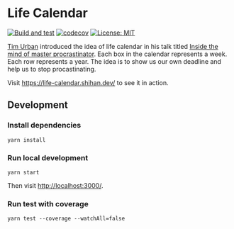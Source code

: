 # Life Calendar

[![Build and test](https://github.com/shihanng/life-calendar/workflows/Build%20and%20test/badge.svg)](https://github.com/shihanng/life-calendar/actions?query=workflow%3A%22Build+and+test%22+branch%3Amain)
[![codecov](https://codecov.io/gh/shihanng/life-calendar/branch/main/graph/badge.svg?token=7MfRJCIDNc)](https://codecov.io/gh/shihanng/life-calendar)
[![License: MIT](https://img.shields.io/badge/License-MIT-yellow.svg)](./LICENSE)

[Tim Urban](https://twitter.com/waitbutwhy) introduced the idea of life calendar in his talk titled [Inside the mind of master procrastinator](https://www.ted.com/talks/tim_urban_inside_the_mind_of_a_master_procrastinator). Each box in the calendar represents a week. Each row represents a year. The idea is to show us our own deadline and help us to stop procastinating.

Visit <https://life-calendar.shihan.dev/> to see it in action.

## Development

### Install dependencies

    yarn install

### Run local development

    yarn start

Then visit <http://localhost:3000/>.

### Run test with coverage

    yarn test --coverage --watchAll=false
